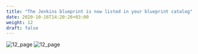 ```yaml
---
title: "The Jenkins blueprint is now listed in your blueprint catalog"
date: 2020-10-16T14:20:26+03:00
weight: 12
draft: false
---
```


![12_page](/images/module3/12_page_1.png)
![12_page](/images/module3/12_page_2.png)